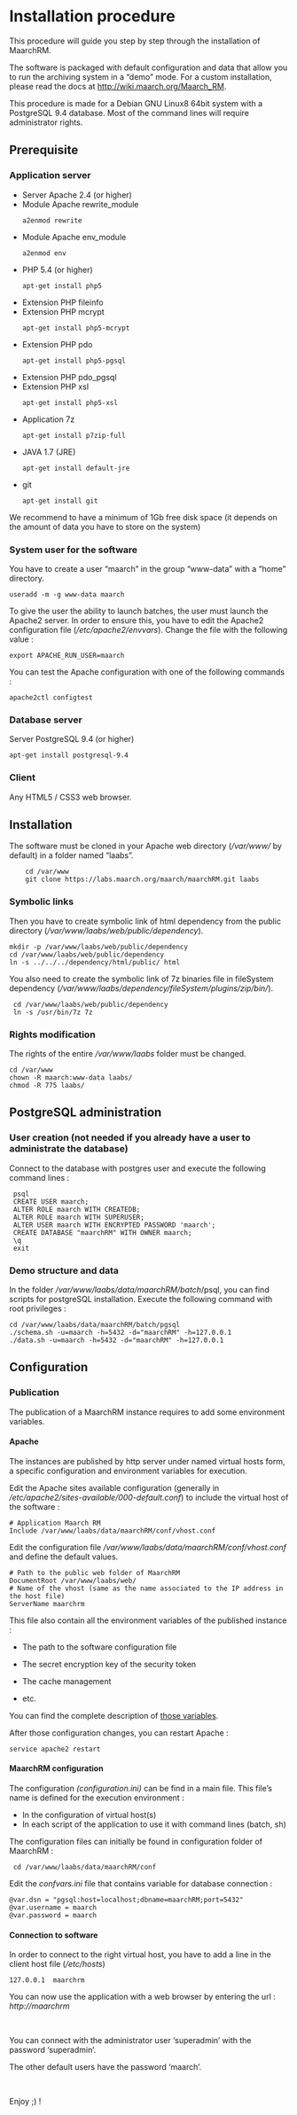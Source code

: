 Installation procedure
======================

This procedure will guide you step by step through the installation of MaarchRM.

The software is packaged with default configuration and data that allow you to
run the archiving system in a “demo” mode. For a custom installation, please
read the docs at <http://wiki.maarch.org/Maarch_RM>.

This procedure is made for a Debian GNU Linux8 64bit system with a
PostgreSQL 9.4 database. Most of the command lines will require administrator
rights.


Prerequisite
------------

### Application server

-   Server Apache 2.4 (or higher)
-   Module Apache rewrite_module
    ```
    a2enmod rewrite
    ```
-   Module Apache env_module
    ```
    a2enmod env
    ```
-   PHP 5.4 (or higher)
    ```
    apt-get install php5
    ```
-   Extension PHP fileinfo
-   Extension PHP mcrypt
    ```
    apt-get install php5-mcrypt
    ```
-   Extension PHP pdo
    ```
    apt-get install php5-pgsql
    ```
-   Extension PHP pdo_pgsql
-   Extension PHP xsl
    ```
    apt-get install php5-xsl
    ```
-   Application 7z
    ```
    apt-get install p7zip-full
    ```
-   JAVA 1.7 (JRE)
    ```
    apt-get install default-jre
    ```
-   git
    ```
    apt-get install git
    ```

We recommend to have a minimum of 1Gb free disk space (it depends on the 
amount of data you have to store on the system)

### System user for the software

You have to create a user “maarch” in the group “www-data” with a “home”
directory.

```
useradd -m -g www-data maarch
```

To give the user the ability to launch batches, the user must launch the Apache2
server. In order to ensure this, you have to edit the Apache2 configuration file
(*/etc/apache2/envvars*). Change the file with the following value :

```
export APACHE_RUN_USER=maarch
```

You can test the Apache configuration with one of the following commands :

```
apache2ctl configtest
```

### Database server

Server PostgreSQL 9.4 (or higher)

```
apt-get install postgresql-9.4
```

### Client

Any HTML5 / CSS3 web browser.

Installation
------------

The software must be cloned in your Apache web directory (*/var/www/*  by
default) in a folder named “laabs”.
```
    cd /var/www
    git clone https://labs.maarch.org/maarch/maarchRM.git laabs
```
### Symbolic links

Then you have to create symbolic link of html dependency from the public
directory (*/var/www/laabs/web/public/dependency*).

```
mkdir -p /var/www/laabs/web/public/dependency
cd /var/www/laabs/web/public/dependency
ln -s ../../../dependency/html/public/ html
```

You also need to create the symbolic link of 7z binaries file in fileSystem
dependency (*/var/www/laabs/dependency/fileSystem/plugins/zip/bin/*).

```
 cd /var/www/laabs/web/public/dependency
 ln -s /usr/bin/7z 7z
```

### Rights modification

The rights of the entire */var/www/laabs* folder must be changed.

```
cd /var/www
chown -R maarch:www-data laabs/
chmod -R 775 laabs/
```

PostgreSQL administration
-------------------------

### User creation (not needed if you already have a user to administrate the database)

Connect to the database with postgres user and execute the following command
lines :

```
 psql
 CREATE USER maarch;
 ALTER ROLE maarch WITH CREATEDB;
 ALTER ROLE maarch WITH SUPERUSER;
 ALTER USER maarch WITH ENCRYPTED PASSWORD 'maarch';
 CREATE DATABASE "maarchRM" WITH OWNER maarch;
 \q
 exit
```

### Demo structure and data

In the folder */var/www/laabs/data/maarchRM/batch*/psql, you can find scripts for
postgreSQL installation. Execute the following command with root privileges :

```
cd /var/www/laabs/data/maarchRM/batch/pgsql
./schema.sh -u=maarch -h=5432 -d="maarchRM" -h=127.0.0.1
./data.sh -u=maarch -h=5432 -d="maarchRM" -h=127.0.0.1
```

Configuration
-------------

### Publication

The publication of a MaarchRM instance requires to add some environment
variables.

#### Apache

The instances are published by http server under named virtual hosts form, a
specific configuration and environment variables for execution.

Edit the Apache sites available configuration (generally in
*/etc/apache2/sites-available/000-default.conf*) to include the virtual host of
the software :

```
# Application Maarch RM 
Include /var/www/laabs/data/maarchRM/conf/vhost.conf
```

Edit the configuration file */var/www/laabs/data/maarchRM/conf/vhost.conf* and
define the default values.

```
# Path to the public web folder of MaarchRM
DocumentRoot /var/www/laabs/web/
# Name of the vhost (same as the name associated to the IP address in the host file)
ServerName maarchrm
```

This file also contain all the environment variables of the published instance :

-   The path to the software configuration file

-   The secret encryption key of the security token

-   The cache management

-   etc.

You can find the complete description of [those variables](http://wiki.maarch.org/Maarch_RM/Configuration).

After those configuration changes, you can restart Apache :

```
service apache2 restart
```

#### MaarchRM configuration

The configuration *(configuration.ini)* can be find in a main file. This file’s
name is defined for the execution environment :

-   In the configuration of virtual host(s)
-   In each script of the application to use it with command lines (batch, sh)

The configuration files can initially be found in configuration folder of
MaarchRM :

```
 cd /var/www/laabs/data/maarchRM/conf
```

Edit the *confvars.ini* file that contains variable for database connection :

```
@var.dsn = "pgsql:host=localhost;dbname=maarchRM;port=5432" 
@var.username = maarch 
@var.password = maarch
```

#### Connection to software

In order to connect to the right virtual host, you have to add a line in the client
host file (*/etc/hosts*)

```
127.0.0.1  maarchrm
```

You can now use the application with a web browser by entering the url : *http://maarchrm*

 

You can connect with the administrator user ‘superadmin’ with the password
‘superadmin’.

The other default users have the password ‘maarch’.

 

Enjoy ;) !
